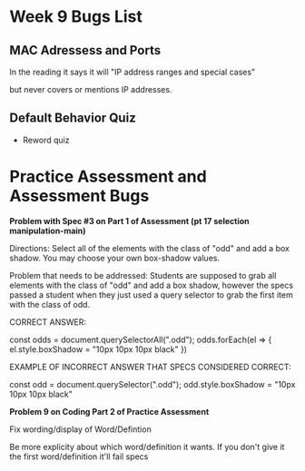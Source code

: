 # Week 9 Bugs List

## **MAC Adressess and Ports**

In the reading it says it will "IP address ranges and special cases"

but never covers or mentions IP addresses.


## **Default Behavior Quiz**

 * Reword quiz

# Practice Assessment and Assessment Bugs

 **Problem with Spec #3 on Part 1 of Assessment (pt 17 selection manipulation-main)**

Directions:  Select all of the elements with the class of "odd" and add a box shadow. You
may choose your own box-shadow values.

Problem that needs to be addressed:  Students are supposed to grab all elements with the class of "odd" and add a box shadow, however the specs passed a student when they just used a query selector to grab the first item with the class of odd.

CORRECT ANSWER:

const odds = document.querySelectorAll(".odd");
odds.forEach(el => {
    el.style.boxShadow = "10px 10px 10px black"
})

EXAMPLE OF INCORRECT ANSWER THAT SPECS CONSIDERED CORRECT:

const odd = document.querySelector(".odd");
odd.style.boxShadow = "10px 10px 10px black"


**Problem 9 on Coding Part 2 of Practice Assessment**

Fix wording/display of Word/Defintion

Be more explicity about which word/definition it wants. If you don't give it the first word/definition it'll fail specs
